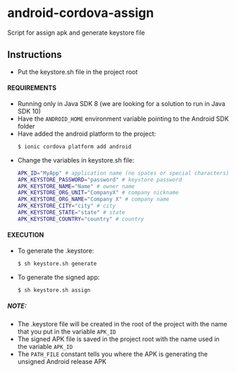 # android-cordova-assign
Script for assign apk and generate keystore file

## Instructions

 - Put the keystore.sh file in the project root

#### REQUIREMENTS

- Running only in Java SDK 8 (we are looking for a solution to run in Java SDK 10)
- Have the `ANDROID_HOME` environment variable pointing to the Android SDK folder
- Have added the android platform to the project:
    ```sh
    $ ionic cordova platform add android
    ```
- Change the variables in keystore.sh file:
    ```sh
    APK_ID="MyApp" # application name (no spaces or special characters)
    APK_KEYSTORE_PASSWORD="password" # keystore password
    APK_KEYSTORE_NAME="Name" # owner name
    APK_KEYSTORE_ORG_UNIT="CompanyX" # company nickname 
    APK_KEYSTORE_ORG_NAME="Company X" # company name
    APK_KEYSTORE_CITY="city" # city
    APK_KEYSTORE_STATE="state" # state
    APK_KEYSTORE_COUNTRY="country" # country
    ```

#### EXECUTION
- To generate the .keystore:
    ```sh
    $ sh keystore.sh generate
    ```
- To generate the signed app:
    ```sh
    $ sh keystore.sh assign
    ```

##### NOTE:

- The .keystore file will be created in the root of the project with the name that you put in the variable `APK_ID`
- The signed APK file is saved in the project root with the name used in the variable `APK_ID`
- The `PATH_FILE` constant tells you where the APK is generating the unsigned Android release APK
